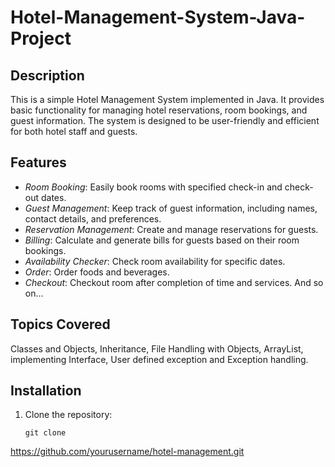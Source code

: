 # Hotel-Management-System-Java-Project

## Description

This is a simple Hotel Management System implemented in Java. It provides basic functionality for managing hotel reservations, room bookings, and guest information. The system is designed to be user-friendly and efficient for both hotel staff and guests.

## Features

- *Room Booking*: Easily book rooms with specified check-in and check-out dates.
- *Guest Management*: Keep track of guest information, including names, contact details, and preferences.
- *Reservation Management*: Create and manage reservations for guests.
- *Billing*: Calculate and generate bills for guests based on their room bookings.
- *Availability Checker*: Check room availability for specific dates.
- *Order*: Order foods and beverages.
- *Checkout*: Checkout room after completion of time and services. And so on...

## Topics Covered

Classes and Objects, Inheritance, File Handling with Objects, ArrayList, implementing
Interface, User defined exception and Exception handling.

## Installation

1. Clone the repository:
    ```shell
    git clone
https://github.com/yourusername/hotel-management.git       
